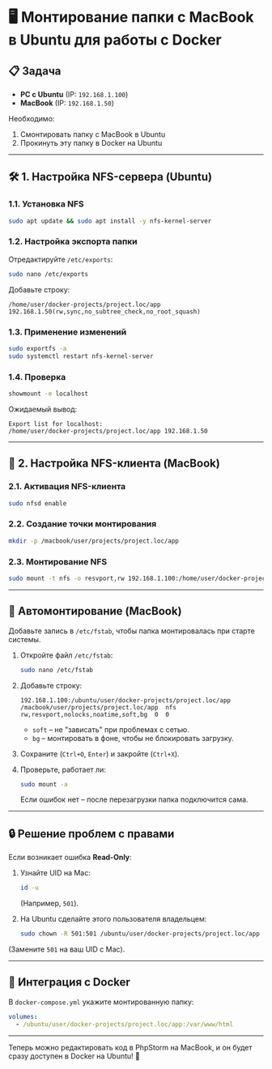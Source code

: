 # 🖥️ Монтирование папки с MacBook в Ubuntu для работы с Docker

## 📋 Задача
- **PC с Ubuntu** (IP: `192.168.1.100`)  
- **MacBook** (IP: `192.168.1.50`)


Необходимо:  
1. Смонтировать папку с MacBook в Ubuntu  
2. Прокинуть эту папку в Docker на Ubuntu  

---

## 🛠️ 1. Настройка NFS-сервера (Ubuntu)

### 1.1. Установка NFS
```bash
sudo apt update && sudo apt install -y nfs-kernel-server
```

### 1.2. Настройка экспорта папки
Отредактируйте `/etc/exports`:
```bash
sudo nano /etc/exports
```
Добавьте строку:
```plaintext
/home/user/docker-projects/project.loc/app 192.168.1.50(rw,sync,no_subtree_check,no_root_squash)
```

### 1.3. Применение изменений
```bash
sudo exportfs -a
sudo systemctl restart nfs-kernel-server
```

### 1.4. Проверка
```bash
showmount -e localhost
```
Ожидаемый вывод:
```plaintext
Export list for localhost:
/home/user/docker-projects/project.loc/app 192.168.1.50
```

---

## 🍏 2. Настройка NFS-клиента (MacBook)

### 2.1. Активация NFS-клиента
```bash
sudo nfsd enable
```

### 2.2. Создание точки монтирования
```bash
mkdir -p /macbook/user/projects/project.loc/app
```

### 2.3. Монтирование NFS
```bash
sudo mount -t nfs -o resvport,rw 192.168.1.100:/home/user/docker-projects/project.loc/app /macbook/user/projects/project.loc/app
```

---

## 🔄 Автомонтирование (MacBook)
Добавьте запись в `/etc/fstab`, чтобы папка монтировалась при старте системы.  

1. Откройте файл `/etc/fstab`:  
   ```bash
   sudo nano /etc/fstab
   ```  
2. Добавьте строку:  
   ```
   192.168.1.100:/ubuntu/user/docker-projects/project.loc/app  /macbook/user/projects/project.loc/app  nfs  rw,resvport,nolocks,noatime,soft,bg  0  0
   ```  
   - `soft` – не "зависать" при проблемах с сетью.  
   - `bg` – монтировать в фоне, чтобы не блокировать загрузку.  

3. Сохраните (`Ctrl+O`, `Enter`) и закройте (`Ctrl+X`).  

4. Проверьте, работает ли:  
   ```bash
   sudo mount -a
   ```  
   Если ошибок нет – после перезагрузки папка подключится сама.  

---

## 🔒 Решение проблем с правами
Если возникает ошибка **Read-Only**:

1. Узнайте UID на Mac:
   ```bash
   id -u
   ```
   (Например, `501`).  

2. На Ubuntu сделайте этого пользователя владельцем: 
   ```bash
   sudo chown -R 501:501 /ubuntu/user/docker-projects/project.loc/app
   ```
  (Замените `501` на ваш UID с Mac). 

---

## 🐳 Интеграция с Docker
В `docker-compose.yml` укажите монтированную папку:
```yaml
volumes:
  - /ubuntu/user/docker-projects/project.loc/app:/var/www/html
```

---

Теперь можно редактировать код в PhpStorm на MacBook, и он будет сразу доступен в Docker на Ubuntu! 🚀

